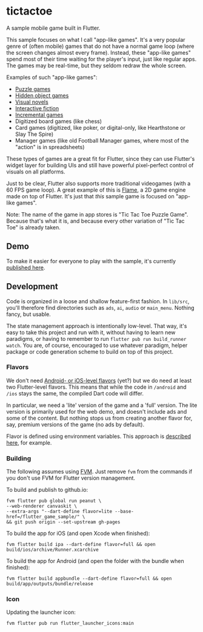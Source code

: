 # tictactoe

A sample mobile game built in Flutter.

This sample focuses on what I call "app-like games". It's a very popular genre of (often mobile)
games that do not have a normal game loop (where the screen changes almost every frame).
Instead, these "app-like games" spend most of their time waiting for the player's input, just like
regular apps. The games may be real-time, but they seldom redraw the whole screen.

Examples of such "app-like games":

- [Puzzle games](https://en.wikipedia.org/wiki/Puzzle_video_game)
- [Hidden object games](https://en.wikipedia.org/wiki/Hidden_object_game)
- [Visual novels](https://en.wikipedia.org/wiki/Visual_novel)
- [Interactive fiction](https://en.wikipedia.org/wiki/Interactive_fiction)
- [Incremental games](https://en.wikipedia.org/wiki/Incremental_game)
- Digitized board games (like chess)
- Card games (digitized, like poker, or digital-only, like Hearthstone or Slay The Spire)
- Manager games (like old Football Manager games, where most of the "action" is in spreadsheets)

These types of games are a great fit for Flutter, since they can use Flutter's widget layer for
building UIs and still have powerful pixel-perfect control of visuals on all platforms.

Just to be clear, Flutter also supports more traditional videogames (with a 60 FPS game loop).
A great example of this is [Flame][], a 2D game engine made on top of Flutter.
It's just that *this* sample game is focused on "app-like games".

[Flame]: https://flame-engine.org/

Note: The name of the game in app stores is "Tic Tac Toe Puzzle Game". Because that's what it is,
and because every other variation of "Tic Tac Toe" is already taken.

## Demo

To make it easier for everyone to play with the sample, it's currently
[published here][].

[published here]: https://filiph.github.io/flutter_game_sample/mobile.html


## Development

Code is organized in a loose and shallow feature-first fashion.
In `lib/src`, you'll therefore find directories such as `ads`, `ai`, `audio`
or `main_menu`. Nothing fancy, but usable.

The state management approach is intentionally low-level. That way, it's easy to
take this project and run with it, without having to learn new paradigms, or having
to remember to run `flutter pub run build_runner watch`. You are,
of course, encouraged to use whatever paradigm, helper package or code generation
scheme to build on top of this project.


### Flavors

We don't need [Android- or iOS-level flavors][] (yet?) but we do need at least two
Flutter-level flavors. This means that while the code in `/android` and `/ios`
stays the same, the compiled Dart code will differ.

[Android- or iOS-level flavors]: https://docs.flutter.dev/deployment/flavors

In particular, we need a 'lite' version of the game and a 'full' version.
The lite version is primarily used for the web demo, and doesn't include ads
and some of the content. But nothing stops us from creating another flavor
for, say, premium versions of the game (no ads by default).

Flavor is defined using environment variables. This approach is
[described here](https://itnext.io/flutter-1-17-no-more-flavors-no-more-ios-schemas-command-argument-that-solves-everything-8b145ed4285d),
for example.


### Building

The following assumes using [FVM][]. Just remove `fvm` from the commands if you
don't use FVM for Flutter version management.

[FVM]: https://fvm.app/

To build and publish to github.io:

    fvm flutter pub global run peanut \
    --web-renderer canvaskit \
    --extra-args "--dart-define flavor=lite --base-href=/flutter_game_sample/" \
    && git push origin --set-upstream gh-pages

To build the app for iOS (and open Xcode when finished):

    fvm flutter build ipa --dart-define flavor=full && open build/ios/archive/Runner.xcarchive

To build the app for Android (and open the folder with the bundle when finished):

    fvm flutter build appbundle --dart-define flavor=full && open build/app/outputs/bundle/release


### Icon

Updating the launcher icon:

    fvm flutter pub run flutter_launcher_icons:main
